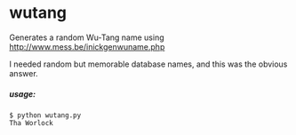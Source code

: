 wutang
======

Generates a random Wu-Tang name using http://www.mess.be/inickgenwuname.php 

I needed random but memorable database names, and this was the obvious answer.  


##### usage:
```
$ python wutang.py
Tha Worlock
```
